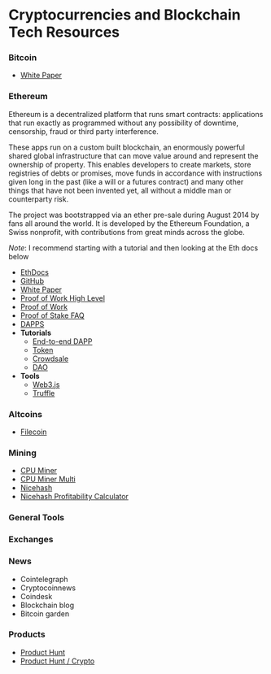 # Cryptocurrencies and Blockchain Tech Resources


### Bitcoin
 - [White Paper](https://bitcoin.org/bitcoin.pdf)

### Ethereum
Ethereum is a  decentralized platform that runs smart contracts: applications that run exactly as programmed without any possibility of downtime, censorship, fraud or third party interference.

These apps run on a custom built  blockchain, an enormously powerful shared global infrastructure that can move value around and represent the ownership of property. This enables developers to create markets, store registries of debts or promises, move funds in accordance with instructions given long in the past (like a will or a futures contract) and many other things that have not been invented yet, all without a middle man or counterparty risk.

The project was bootstrapped via an ether pre-sale during August 2014 by fans all around the world. It is developed by the  Ethereum Foundation, a Swiss nonprofit, with contributions from great minds across the globe.

_Note_: I recommend starting with a tutorial and then looking at the Eth docs below
 - [EthDocs](http://ethdocs.org/en/latest/introduction/index.html)
 - [GitHub](https://github.com/ethereum)
 - [White Paper](https://github.com/ethereum/wiki/wiki/White-Paper)
 - [Proof of Work High Level](https://ethereum.stackexchange.com/questions/14/what-proof-of-work-function-does-ethereum-use)
 - [Proof of Work](https://github.com/ethereum/wiki/wiki/Ethash)
 - [Proof of Stake FAQ](https://github.com/ethereum/wiki/wiki/Proof-of-Stake-FAQ)
 - [DAPPS](https://dapps.ethercasts.com/)
 - **Tutorials**
    - [End-to-end DAPP](https://medium.com/@mvmurthy/full-stack-hello-world-voting-ethereum-dapp-tutorial-part-1-40d2d0d807c2)
    - [Token](https://www.ethereum.org/token)
    - [Crowdsale](https://www.ethereum.org/crowdsale)
    - [DAO](https://www.ethereum.org/dao)
 - **Tools**
    - [Web3.js](http://ethdocs.org/en/latest/connecting-to-clients/web3.js/)
    - [Truffle](http://truffleframework.com/)



### Altcoins
 - [Filecoin](https://filecoin.io/)

### Mining
 - [CPU Miner](https://github.com/pooler/cpuminer)
 - [CPU Miner Multi](https://github.com/tpruvot/cpuminer-multi)
 - [Nicehash](https://www.nicehash.com)
 - [Nicehash Profitability Calculator](https://www.nicehash.com/?p=calc)

### General Tools


### Exchanges


### News
 - Cointelegraph
 - Cryptocoinnews
 - Coindesk
 - Blockchain blog
 - Bitcoin garden


### Products
 - [Product Hunt](https://www.producthunt.com)
 - [Product Hunt / Crypto](https://www.producthunt.com/topics/cryptocurrencies)

